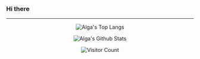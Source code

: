 ### Hi there 

-----

<p align="center"> 
  <img src="https://github-readme-stats.vercel.app/api/top-langs/?username=algamhr&layout=compact&count_private=true" alt="Alga's Top Langs" />
</p>


<p align="center"> 
  <img src="https://github-readme-stats.vercel.app/api?username=algamhr&theme=radical&show_icons=true" alt="Alga's Github Stats" />
</p>


<p align="center"> 
  <img src="https://profile-counter.glitch.me/algamhr/count.svg" alt="Visitor Count" />
</p>
